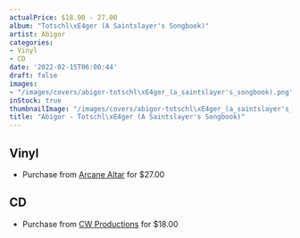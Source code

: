 ```yaml
---
actualPrice: $18.00 - 27.00
album: "Totschl\xE4ger (A Saintslayer's Songbook)"
artist: Abigor
categories:
- Vinyl
- CD
date: '2022-02-15T06:00:44'
draft: false
images:
- "/images/covers/abigor-totschl\xE4ger_(a_saintslayer's_songbook).png"
inStock: true
thumbnailImage: "/images/covers/abigor-totschl\xE4ger_(a_saintslayer's_songbook)-thumb.png"
title: "Abigor - Totschl\xE4ger (A Saintslayer's Songbook)"
---
```


## Vinyl
* Purchase from [Arcane Altar](https://arcanealtar.bigcartel.com/product/abigor-totschlager-a-saintslayer-s-songbook-12-lp) for $27.00
## CD
* Purchase from [CW Productions](https://shop.cwproductions.net/products/abigor-totschlager-a-saintslayers-songbook-cd) for $18.00
